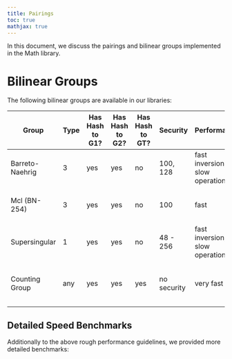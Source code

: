 ```yaml
---
title: Pairings
toc: true
mathjax: true
---
```


In this document, we discuss the pairings and bilinear groups implemented in the Math library.

# Bilinear Groups

The following bilinear groups are available in our libraries:

| Group  | Type  | Has Hash to G1?  | Has Hash to G2?   | Has Hash to GT?  | Security | Performance | Notes
|---|---|---|---|---|---|---|---|
| Barreto-Naehrig  |  3 | yes  | yes  | no  | 100, 128 | fast inversion, slow operation | |
| Mcl (BN-254) | 3 | yes | yes | no | 100 | fast | provided by mclwrap wrapper |
| Supersingular  | 1  | yes  | yes  | no  | 48 - 256 | fast inversion, slow operation |
| Counting Group  | any  | yes  | yes  | yes  | no security | very fast | insecure Zn pairing, allows counting |

## Detailed Speed Benchmarks

Additionally to the above rough performance guidelines, we provided more detailed benchmarks: